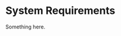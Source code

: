 [title]: # (System Requirements)
[tags]: # (XXX)
[priority]: # (962)
# System Requirements
Something here.
